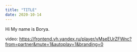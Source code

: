 ```yaml
---
title: "TITLE"
date: 2020-10-14
---
```

Hi My name is Borya.

video: https://frontend.vh.yandex.ru/player/vMseEUrZFWnc?from=partner&mute=1&autoplay=1&branding=0
